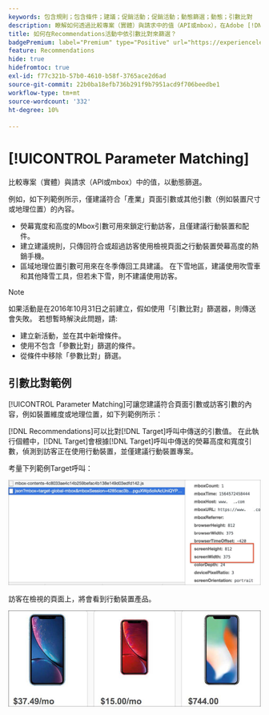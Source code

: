 ```yaml
---
keywords: 包含規則；包含條件；建議；促銷活動；促銷活動；動態篩選；動態；引數比對
description: 瞭解如何透過比較專案（實體）與請求中的值（API或mbox），在Adobe [!DNL Target] Recommendations中動態篩選。
title: 如何在Recommendations活動中依引數比對來篩選？
badgePremium: label="Premium" type="Positive" url="https://experienceleague.adobe.com/docs/target/using/introduction/intro.html?lang=en#premium newtab=true" tooltip="檢視Target Premium包含的內容。"
feature: Recommendations
hide: true
hidefromtoc: true
exl-id: f77c321b-57b0-4610-b58f-3765ace2d6ad
source-git-commit: 22b0ba18efb736b291f9b7951acd9f706beedbe1
workflow-type: tm+mt
source-wordcount: '332'
ht-degree: 10%

---
```


# [!UICONTROL Parameter Matching]

比較專案（實體）與請求（API或mbox）中的值，以動態篩選。

例如，如下列範例所示，僅建議符合「產業」頁面引數或其他引數（例如裝置尺寸或地理位置）的內容。

* 熒幕寬度和高度的Mbox引數可用來鎖定行動訪客，且僅建議行動裝置和配件。
* 建立建議規則，只傳回符合或超過訪客使用檢視頁面之行動裝置熒幕高度的熱銷手機。
* 區域地理位置引數可用來在冬季傳回工具建議。 在下雪地區，建議使用吹雪車和其他降雪工具，但若未下雪，則不建議使用訪客。

>[!NOTE]
>
>如果活動是在2016年10月31日之前建立，假如使用「引數比對」篩選器，則傳送會失敗。 若想暫時解決此問題，請:
>
>* 建立新活動，並在其中新增條件。
>* 使用不包含「參數比對」篩選的條件。
>* 從條件中移除「參數比對」篩選。

## 引數比對範例

[!UICONTROL Parameter Matching]可讓您建議符合頁面引數或訪客引數的內容，例如裝置維度或地理位置，如下列範例所示：

[!DNL Recommendations]可以比對[!DNL Target]呼叫中傳送的引數值。 在此執行個體中，[!DNL Target]會根據[!DNL Target]呼叫中傳送的熒幕高度和寬度引數，偵測到訪客正在使用行動裝置，並僅建議行動裝置專案。

考量下列範例Target呼叫：

![目標呼叫](/help/main/c-recommendations/c-algorithms/assets/example-target-call-2.png)

訪客在檢視的頁面上，將會看到行動裝置產品。

![行動裝置產品](/help/main/c-recommendations/c-algorithms/assets/phones.png)
